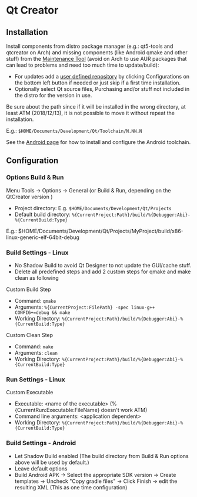 # Qt Creator

## Installation

Install components from distro package manager (e.g.: qt5-tools and qtcreator on Arch) and missing components (like Android qmake and other stuff) from the [Maintenance Tool](http://download.qt.io/official_releases/qt/) (avoid on Arch to use AUR packages that can lead to problems and need too much time to update/build):

* For updates add a [user defined repository](http://download.qt.io/online/qtsdkrepository/) by clicking Configurations on the bottom left button if needed or just skip if a first time installation.
* Optionally select Qt source files, Purchasing and/or stuff not included in the distro for the version in use.

Be sure about the path since if it will be installed in the wrong directory, at least ATM (2018/12/13),
it is not possible to move it without repeat the installation.

E.g.: `$HOME/Documents/Development/Qt/Toolchain/N.NN.N`

See the [Android page](android.md) for how to install and configure the Android toolchain.

## Configuration

### Options Build & Run

Menu Tools -> Options -> General (or Build & Run, depending on the QtCreator version
)
* Project directory: E.g. `$HOME/Documents/Development/Qt/Projects`
* Default build directory: `%{CurrentProject:Path}/build/%{Debugger:Abi}-%{CurrentBuild:Type}`

E.g.: $HOME/Documents/Development/Qt/Projects/MyProject/build/x86-linux-generic-elf-64bit-debug

### Build Settings - Linux

* No Shadow Build to avoid Qt Designer to not update the GUI/cache stuff.
* Delete all predefined steps and add 2 custom steps for qmake and make clean as following

Custom Build Step

* Command: `qmake`
* Arguments: `%{CurrentProject:FilePath} -spec linux-g++ CONFIG+=debug && make`
* Working Directory: `%{CurrentProject:Path}/build/%{Debugger:Abi}-%{CurrentBuild:Type}`

Custom Clean Step

* Command: `make`
* Arguments: `clean`
* Working Directory: `%{CurrentProject:Path}/build/%{Debugger:Abi}-%{CurrentBuild:Type}`

### Run Settings - Linux

Custom Executable

* Executable: \<name of the executable\> (%{CurrentRun:Executable:FileName} doesn't work ATM)
* Command line arguments: \<application dependent\>
* Working Directory: `%{CurrentProject:Path}/build/%{Debugger:Abi}-%{CurrentBuild:Type}`

### Build Settings - Android

* Let Shadow Build enabled (The build directory from Build & Run options above will be used by default.)
* Leave default options
* Build Android APK -> Select the appropriate SDK version -> Create templates -> Uncheck "Copy gradle files" -> Click Finish -> edit the resulting XML (This as one time configuration)
